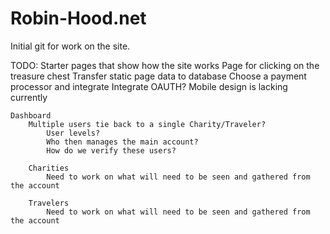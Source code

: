 # Robin-Hood.net

Initial git for work on the site.

TODO:
	Starter pages that show how the site works
	Page for clicking on the treasure chest
	Transfer static page data to database
	Choose a payment processor and integrate
	Integrate OAUTH?
	Mobile design is lacking currently
		
	
	Dashboard
		Multiple users tie back to a single Charity/Traveler?
			User levels?
			Who then manages the main account?
			How do we verify these users?
		
		Charities
			Need to work on what will need to be seen and gathered from the account
		
		Travelers
			Need to work on what will need to be seen and gathered from the account
		